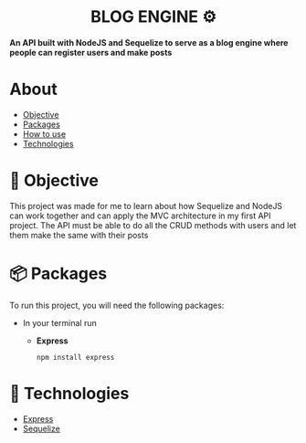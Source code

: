 <h1 align="center">BLOG ENGINE ⚙️</h1>

<h4 align="init">An API built with NodeJS and Sequelize to serve as a blog engine where people can register users and make posts</h4>

About 
=============
* [Objective](https://github.com/thiagodk0/blog-engine#-objective)
* [Packages](https://github.com/thiagodk0/blog-engine#-packages)
* [How to use](#HowToUse)
* [Technologies](#Technologies)

# 🎯 Objective
This project was made for me to learn about how Sequelize and NodeJS can work together and can apply the MVC architecture in my first API project. The API must be able to do all the CRUD methods with users and let them make the same with their posts

# 📦 Packages
To run this project, you will need the following packages: 

* In your terminal run
    
    * **Express**
    
        ``` npm install express ```
        
# 👾 Technologies

* [Express](https://expressjs.com/)
* [Sequelize](https://sequelize.org/)
